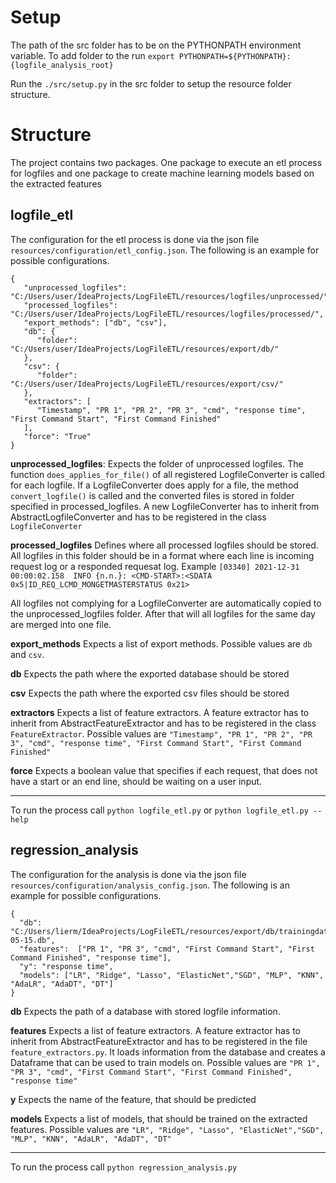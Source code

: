 # Setup

The path of the src folder has to be on the PYTHONPATH environment variable. To add folder to the
run ```export PYTHONPATH=${PYTHONPATH}:{logfile_analysis_root} ```

Run the ```./src/setup.py``` in the src folder to setup the resource folder structure.

# Structure

The project contains two packages. One package to execute an etl process for logfiles and one package to create machine
learning models based on the extracted features

## logfile_etl

The configuration for the etl process is done via the json file ```resources/configuration/etl_config.json```. The
following is an example for possible configurations.

```
{
   "unprocessed_logfiles": "C:/Users/user/IdeaProjects/LogFileETL/resources/logfiles/unprocessed/",
   "processed_logfiles": "C:/Users/user/IdeaProjects/LogFileETL/resources/logfiles/processed/",
   "export_methods": ["db", "csv"],
   "db": {
      "folder": "C:/Users/user/IdeaProjects/LogFileETL/resources/export/db/"
   },
   "csv": {
      "folder": "C:/Users/user/IdeaProjects/LogFileETL/resources/export/csv/"
   },
   "extractors": [
      "Timestamp", "PR 1", "PR 2", "PR 3", "cmd", "response time", "First Command Start", "First Command Finished"
   ],
   "force": "True"
}
```

**unprocessed_logfiles**:
Expects the folder of unprocessed logfiles. The function ```does_applies_for_file()``` of all registered
LogfileConverter is called for each logfile. If a LogfileConverter does apply for a file, the
method ```convert_logfile()``` is called and the converted files is stored in folder specified in processed_logfiles. A
new LogfileConverter has to inherit from AbstractLogfileConverter and has to be registered in the
class ```LogfileConverter```

**processed_logfiles**
Defines where all processed logfiles should be stored. All logfiles in this folder should be in a format where each line
is incoming request log or a responded requesat log.
Example ```[03340] 2021-12-31 00:00:02.158	INFO {n.n.}: <CMD-START>:<SDATA 0x5|ID_REQ_LCMD_MONGETMASTERSTATUS 0x21>```

All logfiles not complying for a LogfileConverter are automatically copied to the unprocessed_logfiles folder. After
that will all logfiles for the same day are merged into one file.

**export_methods**
Expects a list of export methods. Possible values are ```db``` and ```csv```.

**db**
Expects the path where the exported database should be stored

**csv**
Expects the path where the exported csv files should be stored

**extractors**
Expects a list of feature extractors. A feature extractor has to inherit from AbstractFeatureExtractor and has to be
registered in the class ```FeatureExtractor```. Possible values
are ```"Timestamp", "PR 1", "PR 2", "PR 3", "cmd", "response time", "First Command Start", "First Command Finished"```

**force**
Expects a boolean value that specifies if each request, that does not have a start or an end line, should be waiting on
a user input.

---
To run the process call ```python logfile_etl.py``` or ```python logfile_etl.py --help```

## regression_analysis

The configuration for the analysis is done via the json file ```resources/configuration/analysis_config.json```. The
following is an example for possible configurations.

```
{
  "db": "C:/Users/lierm/IdeaProjects/LogFileETL/resources/export/db/trainingdata_2022-05-15.db",
  "features":  ["PR 1", "PR 3", "cmd", "First Command Start", "First Command Finished", "response time"],
  "y": "response time",
  "models": ["LR", "Ridge", "Lasso", "ElasticNet","SGD", "MLP", "KNN", "AdaLR", "AdaDT", "DT"]
}
```

**db**
Expects the path of a database with stored logfile information.

**features**
Expects a list of feature extractors. A feature extractor has to inherit from AbstractFeatureExtractor and has to be
registered in the file ```feature_extractors.py```. It loads information from the database and creates a Dataframe that
can be used to train models on. Possible values
are ```"PR 1", "PR 3", "cmd", "First Command Start", "First Command Finished", "response time"```

**y**
Expects the name of the feature, that should be predicted

**models**
Expects a list of models, that should be trained on the extracted features. Possible values
are ```"LR", "Ridge", "Lasso", "ElasticNet","SGD", "MLP", "KNN", "AdaLR", "AdaDT", "DT"```



---
To run the process call ```python regression_analysis.py```